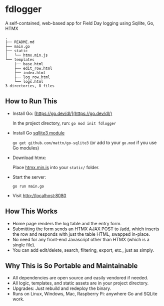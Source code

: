 # fdlogger

A self-contained, web-based app for Field Day logging using
Sqllite, Go, HTMX

```
.
├── README.md
├── main.go
├── static
│   └── htmx.min.js
└── templates
    ├── base.html
    ├── edit_row.html
    ├── index.html
    ├── log_row.html
    └── logs.html
3 directories, 8 files
```

## How to Run This

- Install Go: [https://go.dev/dl/](https://go.dev/dl/)

    In the project directory, run: `go mod init fdlogger`

- Install Go [sqllite3 module](https://github.com/mattn/go-sqlite3)

    `go get github.com/mattn/go-sqlite3` (or add to your `go.mod` if you use Go modules)

- Download htmx:

    Place [htmx.min.js](https://unpkg.com/htmx.org@1.9.10/dist/htmx.min.js) into your `static/` folder.

- Start the server:

    `go run main.go`

- Visit [http://localhost:8080](http://localhost:8080)


## How This Works

- Home page renders the log table and the entry form.
- Submitting the form sends an HTMX AJAX POST to /add, which inserts the row and responds with just the table HTML, swapped in-place.
- No need for any front-end Javascript other than HTMX (which is a single file).
- You can add edit/delete, search, filtering, export, etc., just as simply.

## Why This is So Portable and Maintainable

- All dependencies are open source and easily vendored if needed.
- All logic, templates, and static assets are in your project directory.
- Upgrades: Just rebuild and redeploy the binary.
- Runs on Linux, Windows, Mac, Raspberry Pi: anywhere Go and SQLite work.

